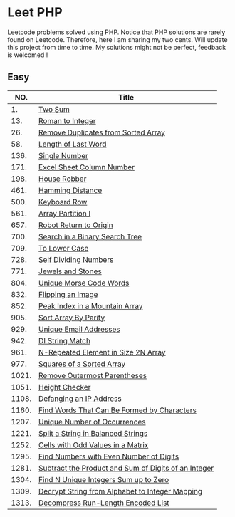 # Leet PHP
Leetcode problems solved using PHP. Notice that PHP solutions are rarely found on Leetcode. Therefore, here I am sharing my two cents.
Will update this project from time to time. My solutions might not be perfect, feedback is welcomed !

## Easy
| NO. | Title |
|----- | ------------- |
|1.    | [Two Sum](source/easy/twoSum.php) |
|13.   | [Roman to Integer](source/easy/romanToInt.php) |
|26.   | [Remove Duplicates from Sorted Array](source/easy/removeDuplicates.php) |
|58.   | [Length of Last Word](source/easy/lastWordLength.php) |
|136.  | [Single Number](source/easy/singleNumber.php) |
|171.  | [Excel Sheet Column Number](source/easy/excelColNum.php) |
|198.  | [House Robber](source/easy/houseRobber.php) |
|461.  | [Hamming Distance](source/easy/hammingDistance.php) |
|500.  | [Keyboard Row](source/easy/keyboardRow.php) |
|561.  | [Array Partition I](source/easy/arrayPairSum.php) |
|657.  | [Robot Return to Origin](source/easy/judgeCircle.php) |
|700.  | [Search in a Binary Search Tree](source/easy/searchBST.php) |
|709.  | [To Lower Case](source/easy/toLowerCase.php) |
|728.  | [Self Dividing Numbers](source/easy/selfDividingNumbers.php) |
|771.  | [Jewels and Stones](source/easy/numJewelsInStones.php) |
|804.  | [Unique Morse Code Words](source/easy/uniqueMorseCode.php) |
|832.  | [Flipping an Image](source/easy/flipAndInvertImage.php) |
|852.  | [Peak Index in a Mountain Array](source/easy/peakIndexInMountainArray.php) |
|905.  | [Sort Array By Parity](source/easy/sortArrayParity.php) |
|929.  | [Unique Email Addresses](source/easy/numUniqueEmails.php) |
|942.  | [DI String Match](source/easy/diStringMatch.php) |
|961.  | [N-Repeated Element in Size 2N Array](source/easy/repeatedNTimes.php) |
|977.  | [Squares of a Sorted Array](source/easy/sortedSquares.php) |
|1021. | [Remove Outermost Parentheses](source/easy/removeOuterParentheses.php) |
|1051. | [Height Checker](source/easy/heightChecker.php) |
|1108. | [Defanging an IP Address](source/easy/defangIPaddr.php) |
|1160. | [Find Words That Can Be Formed by Characters](source/easy/countCharacters.php) |
|1207. | [Unique Number of Occurrences](source/easy/uniqueOccurrences.php) |
|1221. | [Split a String in Balanced Strings](source/easy/balancedStringSplit.php) |
|1252. | [Cells with Odd Values in a Matrix](source/easy/oddCells.php) |
|1295. | [Find Numbers with Even Number of Digits](source/easy/findNumbers.php) |
|1281. | [Subtract the Product and Sum of Digits of an Integer](source/easy/subtractProductAndSum.php) |
|1304. | [Find N Unique Integers Sum up to Zero](source/easy/sumZero.php) |
|1309. | [Decrypt String from Alphabet to Integer Mapping](source/easy/freqAlphabets.php) |
|1313. | [Decompress Run-Length Encoded List](source/easy/decompressRLElist.php) |
